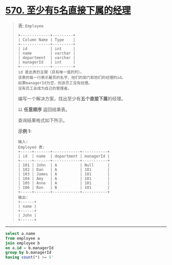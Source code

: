 # [570. 至少有5名直接下属的经理](https://leetcode.cn/problems/managers-with-at-least-5-direct-reports/)



> 表: `Employee`
>
> ```
> +-------------+---------+
> | Column Name | Type    |
> +-------------+---------+
> | id          | int     |
> | name        | varchar |
> | department  | varchar |
> | managerId   | int     |
> +-------------+---------+
> id 是此表的主键（具有唯一值的列）。
> 该表的每一行表示雇员的名字、他们的部门和他们的经理的id。
> 如果managerId为空，则该员工没有经理。
> 没有员工会成为自己的管理者。
> ```
>
>  
>
> 编写一个解决方案，找出至少有**五个直接下属**的经理。
>
> 以 **任意顺序** 返回结果表。
>
> 查询结果格式如下所示。
>
>  
>
> **示例 1:**
>
> ```
> 输入: 
> Employee 表:
> +-----+-------+------------+-----------+
> | id  | name  | department | managerId |
> +-----+-------+------------+-----------+
> | 101 | John  | A          | Null      |
> | 102 | Dan   | A          | 101       |
> | 103 | James | A          | 101       |
> | 104 | Amy   | A          | 101       |
> | 105 | Anne  | A          | 101       |
> | 106 | Ron   | B          | 101       |
> +-----+-------+------------+-----------+
> 输出: 
> +------+
> | name |
> +------+
> | John |
> +------+
> ```

---

```sql
select a.name 
from employee a
join employee b
on a.id = b.managerId
group by b.managerId
having count(*) >= 5'
```

